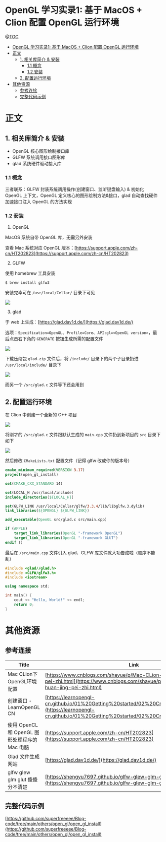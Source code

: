 # OpenGL 学习实录1: 基于 MacOS + Clion 配置 OpenGL 运行环境

@[TOC](文章目录)

<!-- TOC -->

- [OpenGL 学习实录1: 基于 MacOS + Clion 配置 OpenGL 运行环境](#opengl-学习实录1-基于-macos--clion-配置-opengl-运行环境)
- [正文](#正文)
  - [1. 相关库简介 & 安装](#1-相关库简介--安装)
    - [1.1 概念](#11-概念)
    - [1.2 安装](#12-安装)
  - [2. 配置运行环境](#2-配置运行环境)
- [其他资源](#其他资源)
  - [参考连接](#参考连接)
  - [完整代码示例](#完整代码示例)

<!-- /TOC -->

# 正文

## 1. 相关库简介 & 安装

- OpenGL 核心图形绘制接口库
- GLFW 系统调用接口图形库
- glad 系统硬件驱动接入库

### 1.1 概念

三者联系：GLFW 封装系统调用操作(创建窗口、监听键盘输入) & 初始化 OpenGL 上下文，OpenGL 定义核心的图形绘制方法&接口，glad 自动查找硬件加速接口注入 OpenGL 的方法实现

### 1.2 安装

1. OpenGL

MacOS 系统自带 OpenGL 库，无需另外安装

查看 Mac 系统对应 OpenGL 版本：[https://support.apple.com/zh-cn/HT202823](https://support.apple.com/zh-cn/HT202823)

2. GLFW

使用 homebrew 工具安装

```bash
$ brew install glfw3
```

安装完毕可在 `/usr/local/Cellar/` 目录下可见

![](https://picures.oss-cn-beijing.aliyuncs.com/img/open_gl_learning_1_installation_1_glfw_install.png)

3. glad

于 web 上生成：[https://glad.dav1d.de/](https://glad.dav1d.de/)

选项：`Specification=OpenGL`、`Profile=Core`、`API:gl=<OpenGL version>`，最后点击右下角的 `GENERATE` 按钮生成所需的配置文件

![](https://picures.oss-cn-beijing.aliyuncs.com/img/open_gl_learning_1_installation_2_glad_create.png)

下载压缩包 `glad.zip` 文件后，将 `/include/` 目录下的两个子目录扔进 `/usr/local/include/` 目录下

![](https://picures.oss-cn-beijing.aliyuncs.com/img/open_gl_learning_1_installation_3_glad_include.png)

而另一个 `/src/glad.c` 文件等下还会用到

## 2. 配置运行环境

在 Clion 中创建一个全新的 C++ 项目

![](https://picures.oss-cn-beijing.aliyuncs.com/img/open_gl_learning_1_installation_4_project_init.png)

将刚才的 `/src/glad.c` 文件跟默认生成的 `main.cpp` 文件扔到新项目的 `src` 目录下如下

![](https://picures.oss-cn-beijing.aliyuncs.com/img/open_gl_learning_1_installation_5_project_update.png)

然后修改 `CMakeLists.txt` 配置文件（记得 glfw 改成你的版本号）

```cmake
cmake_minimum_required(VERSION 3.17)
project(open_gl_install)

set(CMAKE_CXX_STANDARD 14)

set(LOCAL_H /usr/local/include)
include_directories(${LOCAL_H})

set(GLFW_LINK /usr/local/Cellar/glfw/3.3.4/lib/libglfw.3.dylib)
link_libraries(${OPENGL} ${GLFW_LINK})

add_executable(OpenGL src/glad.c src/main.cpp)

if (APPLE)
    target_link_libraries(OpenGL "-framework OpenGL")
    target_link_libraries(OpenGL "-framework GLUT")
endif ()
```

最后在 `/src/main.cpp` 文件引入 glad、GLFW 库文件就大功告成啦（顺序不能乱）

```cpp
#include <glad//glad.h>
#include <GLFW/glfw3.h>
#include <iostream>

using namespace std;

int main() {
    cout << "Hello, World!" << endl;
    return 0;
}
```

# 其他资源

## 参考连接

| Title                                         | Link                                                                                                                                                                       |
| --------------------------------------------- | -------------------------------------------------------------------------------------------------------------------------------------------------------------------------- |
| Mac CLion下OpenGL环境配置                     | [https://www.cnblogs.com/shayue/p/Mac-CLion-xiaOpenGL-huan-jing-pei-zhi.html](https://www.cnblogs.com/shayue/p/Mac-CLion-xiaOpenGL-huan-jing-pei-zhi.html)                 |
| 创建窗口 - LearnOpenGL CN                     | [https://learnopengl-cn.github.io/01%20Getting%20started/02%20Creating%20a%20window/](https://learnopengl-cn.github.io/01%20Getting%20started/02%20Creating%20a%20window/) |
| 使用 OpenCL 和 OpenGL 图形处理程序的 Mac 电脑 | [https://support.apple.com/zh-cn/HT202823](https://support.apple.com/zh-cn/HT202823)                                                                                       |
| Glad 文件生成网站                             | [https://glad.dav1d.de/](https://glad.dav1d.de/)                                                                                                                           |
| glfw glew glm glut 傻傻分不清楚               | [https://shengyu7697.github.io/glfw-glew-glm-glut/](https://shengyu7697.github.io/glfw-glew-glm-glut/)                                                                     |

## 完整代码示例

[https://github.com/superfreeeee/Blog-code/tree/main/others/open_gl/open_gl_install](https://github.com/superfreeeee/Blog-code/tree/main/others/open_gl/open_gl_install)
